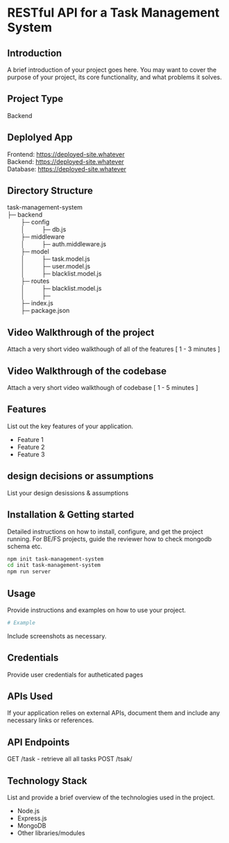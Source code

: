 # RESTful API for a Task Management System

## Introduction
A brief introduction of your project goes here. You may want to cover the purpose of your project, its core functionality, and what problems it solves.

## Project Type
Backend 

## Deplolyed App
Frontend: https://deployed-site.whatever<br/>
Backend: https://deployed-site.whatever<br/>
Database: https://deployed-site.whatever<br/>

## Directory Structure
task-management-system<br/>
├─ backend<br/>
    &nbsp;&nbsp;&nbsp;&nbsp;&nbsp;&nbsp;&nbsp;&nbsp;├─ config<br/>
    &nbsp;&nbsp;&nbsp;&nbsp;&nbsp;&nbsp;&nbsp;&nbsp;│&nbsp;&nbsp;&nbsp;&nbsp;&nbsp;&nbsp;&nbsp;&nbsp;&nbsp;&nbsp;├─ db.js<br/>
    &nbsp;&nbsp;&nbsp;&nbsp;&nbsp;&nbsp;&nbsp;&nbsp;├─ middleware<br/>
    &nbsp;&nbsp;&nbsp;&nbsp;&nbsp;&nbsp;&nbsp;&nbsp;│&nbsp;&nbsp;&nbsp;&nbsp;&nbsp;&nbsp;&nbsp;&nbsp;&nbsp;&nbsp;├─ auth.middleware.js<br/>
    &nbsp;&nbsp;&nbsp;&nbsp;&nbsp;&nbsp;&nbsp;&nbsp;├─ model<br/>
    &nbsp;&nbsp;&nbsp;&nbsp;&nbsp;&nbsp;&nbsp;&nbsp;│&nbsp;&nbsp;&nbsp;&nbsp;&nbsp;&nbsp;&nbsp;&nbsp;&nbsp;&nbsp;├─ task.model.js<br/>
    &nbsp;&nbsp;&nbsp;&nbsp;&nbsp;&nbsp;&nbsp;&nbsp;│&nbsp;&nbsp;&nbsp;&nbsp;&nbsp;&nbsp;&nbsp;&nbsp;&nbsp;&nbsp;├─ user.model.js<br/>
    &nbsp;&nbsp;&nbsp;&nbsp;&nbsp;&nbsp;&nbsp;&nbsp;│&nbsp;&nbsp;&nbsp;&nbsp;&nbsp;&nbsp;&nbsp;&nbsp;&nbsp;&nbsp;├─ blacklist.model.js<br/>
    &nbsp;&nbsp;&nbsp;&nbsp;&nbsp;&nbsp;&nbsp;&nbsp;├─ routes<br/>
    &nbsp;&nbsp;&nbsp;&nbsp;&nbsp;&nbsp;&nbsp;&nbsp;│&nbsp;&nbsp;&nbsp;&nbsp;&nbsp;&nbsp;&nbsp;&nbsp;&nbsp;&nbsp;├─ blacklist.model.js<br/>
    &nbsp;&nbsp;&nbsp;&nbsp;&nbsp;&nbsp;&nbsp;&nbsp;│&nbsp;&nbsp;&nbsp;&nbsp;&nbsp;&nbsp;&nbsp;&nbsp;&nbsp;&nbsp;├─ <br/>
    &nbsp;&nbsp;&nbsp;&nbsp;&nbsp;&nbsp;&nbsp;&nbsp;├─ index.js<br/>
    &nbsp;&nbsp;&nbsp;&nbsp;&nbsp;&nbsp;&nbsp;&nbsp;├─ package.json<br/>

## Video Walkthrough of the project
Attach a very short video walkthough of all of the features [ 1 - 3 minutes ]

## Video Walkthrough of the codebase
Attach a very short video walkthough of codebase [ 1 - 5 minutes ]

## Features
List out the key features of your application.

- Feature 1
- Feature 2
- Feature 3

## design decisions or assumptions
List your design desissions & assumptions

## Installation & Getting started
Detailed instructions on how to install, configure, and get the project running. For BE/FS projects, guide the reviewer how to check mongodb schema etc.

```bash
npm init task-management-system
cd init task-management-system
npm run server
```

## Usage
Provide instructions and examples on how to use your project.

```bash
# Example
```

Include screenshots as necessary.

## Credentials
Provide user credentials for autheticated pages

## APIs Used
If your application relies on external APIs, document them and include any necessary links or references.

## API Endpoints
GET /task - retrieve all all tasks
POST /tsak/


## Technology Stack
List and provide a brief overview of the technologies used in the project.

- Node.js
- Express.js
- MongoDB
- Other libraries/modules
